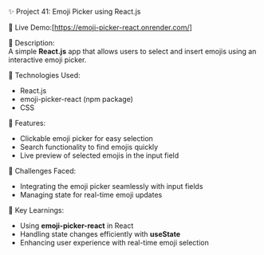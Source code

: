 ✨ Project 41: Emoji Picker using React.js  

🔗 Live Demo:[https://emoji-picker-react.onrender.com/]  

📄 Description:  
A simple **React.js** app that allows users to select and insert emojis using an interactive emoji picker.  

🔧 Technologies Used:  
- React.js  
- emoji-picker-react (npm package)  
- CSS  

🌟 Features:  
- Clickable emoji picker for easy selection  
- Search functionality to find emojis quickly  
- Live preview of selected emojis in the input field  

🚀 Challenges Faced:  
- Integrating the emoji picker seamlessly with input fields  
- Managing state for real-time emoji updates  

🎯 Key Learnings:  
- Using **emoji-picker-react** in React  
- Handling state changes efficiently with **useState**  
- Enhancing user experience with real-time emoji selection  

